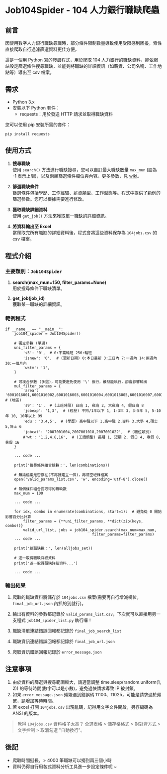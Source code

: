 # Job104Spider - 104 人力銀行職缺爬蟲

## 前言
因使用數字人力銀行職缺尋職時，部分條件限制數量導致使用受限感到困擾，索性直接爬取自行過濾篩選資料更佳方便。

這是一個用 Python 寫的爬蟲程式，用於爬取 104 人力銀行的職缺資料，能依網站設定篩選條件搜尋職缺，並能夠將職缺的詳細資訊（如薪資、公司名稱、工作地點等）導出至 csv 檔案。

## 需求

- Python 3.x
- 安裝以下 Python 套件：
   - requests：用於發送 HTTP 請求並取得職缺資料

您可以使用 pip 安裝所需的套件：

```
pip install requests
```

## 使用方式

1. **搜尋職缺**  
   使用 `search()` 方法進行職缺搜尋，您可以自訂最大職缺數量 `max_mun` (設為 -1 表示上限)，以及兩類篩選條件欄位與內容。更多參數，見 [wiki](https://github.com/Li732375/Job104_spider/wiki)。

2. **篩選職缺條件**  
   篩選條件包括學歷、工作經驗、薪資類型、工作型態等。程式中提供了範例的篩選參數。您可以根據需要進行修改。

3. **獲取職缺詳細資料**  
   使用 `get_job()` 方法來獲取單一職缺的詳細資訊。

4. **將資料輸出至 Excel**  
   當爬取完所有職缺的詳細資料後，程式會將這些資料保存為 `104jobs.csv` 的 csv 檔案。

## 程式介紹

### 主要類別：`Job104Spider`

1. **search(max_mun=150, filter_params=None)**  
   用於搜尋條件下職缺清單。

2. **get_job(job_id)**  
   獲取某一職缺的詳細資訊。

### 範例程式

```
if __name__ == "__main__":
    job104_spider = Job104Spider()

    # 獨立參數 (單選)
    uni_filter_params = {
        's5': '0',  # 0:不需輪班 256:輪班
        'isnew': '0',  # (更新日期) 0:本日最新 3:三日內 7:一週內 14:兩週內 30:一個月內
        'wktm': '1',
    }
    
    # 可複合參數 (多選)，可能要避免使用 '\' 換行，雖然能執行，卻會影響輸出
    mul_filter_params = {
        'area': '6001016001,6001016002,6001016003,6001016004,6001016005,6001016007,6001016008,6001016011,6001016024,6001016027',  # (地區) 
        's9': '1',  # (上班時段) 日班 1, 夜班 2, 大夜班 4, 假日班 8
        'jobexp': '1,3',  # (經歷) 不拘/1年以下 1, 1-3年 3, 3-5年 5, 5-10年 10, 10年以上 99
        'edu': '3,4,5',  # (學歷) 高中職以下 1,高中職 2,專科 3,大學 4,碩士 5,博士 6
        'jobcat': '2007001004,2007001018,2007001022',  # (職位類別)
        #'wt': '1,2,4,8,16',  # (工讀類型) 長期 1, 短期 2, 假日 4, 寒假 8, 暑假 16
    }

    ... code ...

    print('搜尋條件組合總數：', len(combinations))

    # 無論檔案是否存在(不再就建立一個)，再清空紀錄檔案
    open('valid_params_list.csv', 'w', encoding='utf-8').close()

    # 每個條件組合要取得的職缺數
    max_num = 100

    ... code ...

    for idx, combo in enumerate(combinations, start=1):  # 避免從 0 開始影響百分比計算
        filter_params = {**uni_filter_params, **dict(zip(keys, combo))}
        valid_url_list, jobs = job104_spider.search(max_num=max_num, 
                                       filter_params=filter_params)
    ... code ...

    print('總職缺數：', len(alljobs_set))

    # 逐一取得職缺詳細資料
    print('逐一取得職缺詳細資料...')

    ... code ...

```

### 輸出結果

1. 爬取的職缺資料將儲存於 `104jobs.csv` 檔案(需要再自行增減欄位， `final_job_url.json` 內抓的到就行)。

2. 輸出有資料的參數都記錄於 `valid_params_list.csv`，下次就可以直接用另一支程式 `job104_spider_list.py` 執行囉！

3. 職缺清單連結錯誤回報都記錄於 `final_job_search_list`

4. 職缺資訊連結錯誤回報都記錄於 `final_job_url.json`

5. 爬取資訊錯誤回報記錄於 `error_message.json`

## 注意事項

1. 由於資料的篩選與搜尋範圍較大，請適當調整 time.sleep(random.uniform(1, 2)) 的等待時間(數字可以是小數)，避免過快請求導致 IP 被封鎖。
2. 如果 `error_message.json` 頻繁遇到錯誤碼 11100、11025，可能是請求過於頻繁，請增加等待時間。
3. 若 excel 打開 `104jobs.csv` 出現亂碼，記得用文字文件開啟，另存編碼為 ANSI 的版本。

> 覺得 `104jobs.csv` 資料格子太高？ 全選表格 > 儲存格格式 > 對對齊方式 > 文字控制 > 取消勾選 "自動換行"。

## 後記
- 爬取時間挺長，> 4000 筆職缺可以撈到兩三個小時
- 資料仍得自行用各式資料分析工具進一步設定條件呢 ~
